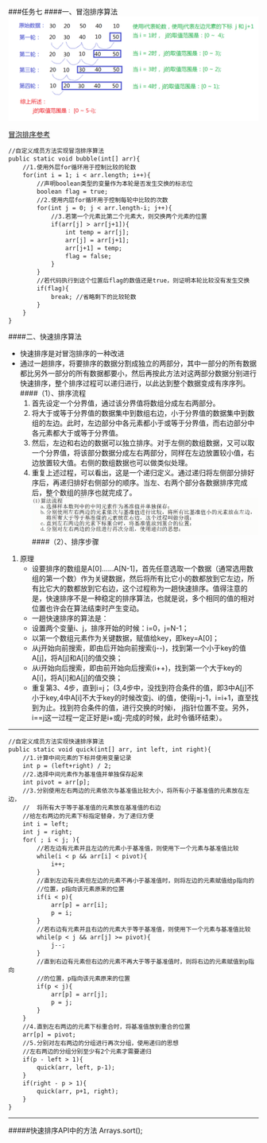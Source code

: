 ###任务七
####一、冒泡排序算法
![](image/bubbleSort.png)

[冒泡排序参考](https://www.cnblogs.com/bigdata-stone/p/10464243.html)

    //自定义成员方法实现冒泡排序算法
	public static void bubble(int[] arr){
		//1.使用外层for循环用于控制比较的轮数
		for(int i = 1; i < arr.length; i++){
			//声明boolean类型的变量作为本轮是否发生交换的标志位
			boolean flag = true;
			//2.使用内层for循环用于控制每轮中比较的次数
			for(int j = 0; j < arr.length-i; j++){
				//3.若第一个元素比第二个元素大，则交换两个元素的位置
				if(arr[j] > arr[j+1]){
					int temp = arr[j];
					arr[j] = arr[j+1];
					arr[j+1] = temp;
					flag = false;
				}
			}
			//若代码执行到这个位置后flag的数值还是true，则证明本轮比较没有发生交换
			if(flag){
				break; //省略剩下的比较轮数
			}
		}
	}
####二、快速排序算法
* 快速排序是对冒泡排序的一种改进
* 通过一趟排序，将要排序的数据分割成独立的两部分，其中一部分的所有数据都比另外一部分的所有数据都要小，然后再按此方法对这两部分数据分别进行快速排序，整个排序过程可以递归进行，以此达到整个数据变成有序序列。
####（1）、排序流程
	1. 首先设定一个分界值，通过该分界值将数组分成左右两部分。
	2. 将大于或等于分界值的数据集中到数组右边，小于分界值的数据集中到数组的左边。此时，左边部分中各元素都小于或等于分界值，而右边部分中各元素都大于或等于分界值。
	3. 然后，左边和右边的数据可以独立排序。对于左侧的数组数据，又可以取一个分界值，将该部分数据分成左右两部分，同样在左边放置较小值，右边放置较大值。右侧的数组数据也可以做类似处理。
	4. 重复上述过程，可以看出，这是一个递归定义。通过递归将左侧部分排好序后，再递归排好右侧部分的顺序。当左、右两个部分各数据排序完成后，整个数组的排序也就完成了。
![](image/fastSort.png)
####（2）、排序步骤
1. 原理
	* 设要排序的数组是A[0]……A[N-1]，首先任意选取一个数据（通常选用数组的第一个数）作为关键数据，然后将所有比它小的数都放到它左边，所有比它大的数都放到它右边，这个过程称为一趟快速排序。值得注意的是，快速排序不是一种稳定的排序算法，也就是说，多个相同的值的相对位置也许会在算法结束时产生变动。
	* 一趟快速排序的算法是：
	 *  设置两个变量i、j，排序开始的时候：i=0，j=N-1；
	 *  以第一个数组元素作为关键数据，赋值给key，即key=A[0]；
	 *  从j开始向前搜索，即由后开始向前搜索(j--)，找到第一个小于key的值A[j]，将A[j]和A[i]的值交换；
	 *  从i开始向后搜索，即由前开始向后搜索(i++)，找到第一个大于key的A[i]，将A[i]和A[j]的值交换；
	 *  重复第3、4步，直到i=j； (3,4步中，没找到符合条件的值，即3中A[j]不小于key,4中A[i]不大于key的时候改变j、i的值，使得j=j-1，i=i+1，直至找到为止。找到符合条件的值，进行交换的时候i， j指针位置不变。另外，i==j这一过程一定正好是i+或j-完成的时候，此时令循环结束）。
***
	//自定义成员方法实现快速排序算法
	public static void quick(int[] arr, int left, int right){
		//1.计算中间元素的下标并使用变量记录
		int p = (left+right) / 2;
		//2.选择中间元素作为基准值并单独保存起来
		int pivot = arr[p];
		//3.分别使用左右两边的元素依次与基准值比较大小，将所有小于基准值的元素放在左边，
		//  将所有大于等于基准值的元素放在基准值的右边
		//给左右两边的元素下标指定替身，为了递归方便
		int i = left;
		int j = right;
		for( ; i < j; ){
			//若左边有元素并且左边的元素小于基准值，则使用下一个元素与基准值比较
			while(i < p && arr[i] < pivot){
				i++;
			}
			//直到左边有元素但左边的元素不再小于基准值时，则将左边的元素赋值给p指向的
			//位置，p指向该元素原来的位置
			if(i < p){
				arr[p] = arr[i];
				p = i;
			}
			//若右边有元素并且右边的元素大于等于基准值，则使用下一个元素与基准值比较
			while(p < j && arr[j] >= pivot){
				j--;
			}
			//直到右边有元素但右边的元素不再大于等于基准值时，则将右边的元素赋值到p指向
			//的位置，p指向该元素原来的位置
			if(p < j){
				arr[p] = arr[j];
				p = j;
			}
		}
		//4.直到左右两边的元素下标重合时，将基准值放到重合的位置
		arr[p] = pivot;
		//5.分别对左右两边的分组进行再次分组，使用递归的思想
		//左右两边的分组分别至少有2个元素才需要递归
		if(p - left > 1){
			quick(arr, left, p-1);
		}
		if(right - p > 1){
			quick(arr, p+1, right);
		}
	}
***
#####快速排序API中的方法
Arrays.sort();